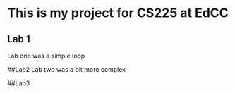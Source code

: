 
# This is my project for CS225 at EdCC

## Lab 1
Lab one was a simple loop

##Lab2
Lab two was a bit more complex

##Lab3



